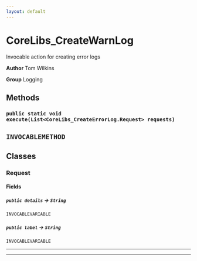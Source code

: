```yaml
---
layout: default
---
```

# CoreLibs_CreateWarnLog

Invocable action for creating error logs


**Author** Tom Wilkins


**Group** Logging

## Methods
### `public static void execute(List<CoreLibs_CreateErrorLog.Request> requests)`

`INVOCABLEMETHOD`
---
## Classes
### Request
#### Fields

##### `public details` → `String`

`INVOCABLEVARIABLE` 

##### `public label` → `String`

`INVOCABLEVARIABLE` 

---

---
